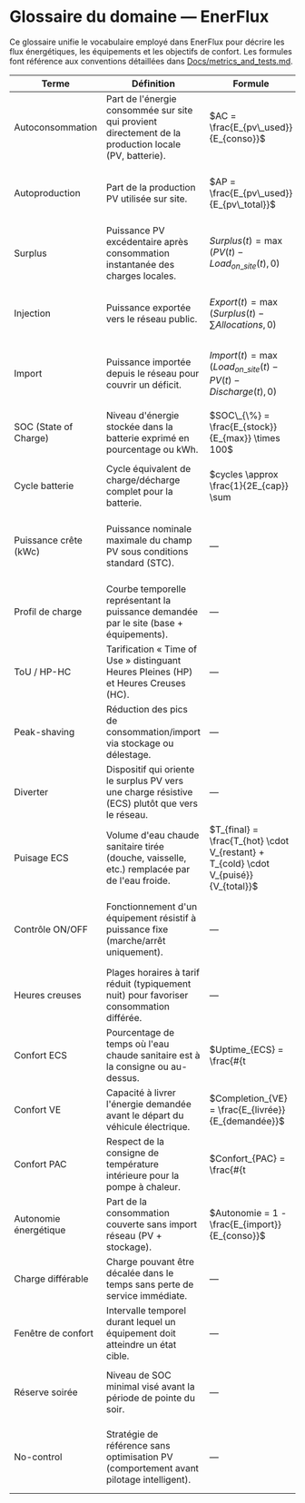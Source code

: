 # Glossaire du domaine — EnerFlux

Ce glossaire unifie le vocabulaire employé dans EnerFlux pour décrire les flux énergétiques, les équipements et les objectifs de confort. Les formules font référence aux conventions détaillées dans [Docs/metrics_and_tests.md](./metrics_and_tests.md).

| Terme | Définition | Formule | Exemple | Notes |
| --- | --- | --- | --- | --- |
| Autoconsommation | Part de l'énergie consommée sur site qui provient directement de la production locale (PV, batterie). | $AC = \frac{E_{pv\_used}}{E_{conso}}$ | Journée d'été : 18 kWh consommés, 12 kWh fournis par PV/batterie ⇒ AC = 67 %. | KPI clé pour juger de l'utilisation locale de la production PV. |
| Autoproduction | Part de la production PV utilisée sur site. | $AP = \frac{E_{pv\_used}}{E_{pv\_total}}$ | 20 kWh produits, 12 kWh utilisés sur site ⇒ AP = 60 %. | Complémentaire de l'autoconsommation pour qualifier le surplus exporté. |
| Surplus | Puissance PV excédentaire après consommation instantanée des charges locales. | $Surplus(t) = \max(PV(t) - Load_{on\_site}(t), 0)$ | Midi ensoleillé : PV 5 kW, charges 2 kW ⇒ surplus 3 kW. | Pilote les stratégies d'allocation (batterie, ECS, VE). |
| Injection | Puissance exportée vers le réseau public. | $Export(t) = \max(Surplus(t) - \sum Allocations, 0)$ | Surplus 3 kW, batterie absorbe 2 kW ⇒ injection 1 kW. | Impacte le KPI `export_kWh` et la rémunération éventuelle. |
| Import | Puissance importée depuis le réseau pour couvrir un déficit. | $Import(t) = \max(Load_{on\_site}(t) - PV(t) - Discharge(t), 0)$ | Soirée : charges 4 kW, PV 0 kW, batterie 1.5 kW ⇒ import 2.5 kW. | Contribue au coût net (`net_cost`). |
| SOC (State of Charge) | Niveau d'énergie stockée dans la batterie exprimé en pourcentage ou kWh. | $SOC\_{\%} = \frac{E_{stock}}{E_{max}} \times 100$ | Batterie 8 kWh pleine à 5.6 kWh ⇒ SOC = 70 %. | Les stratégies `battery_first`, `mix_soc_threshold`, `reserve_evening` s'appuient dessus. |
| Cycle batterie | Cycle équivalent de charge/décharge complet pour la batterie. | $cycles \approx \frac{1}{2E_{cap}} \sum |\Delta E_t|$ | Sur un jour : 16 kWh chargés/déchargés sur batterie 8 kWh ⇒ 1 cycle. | Proxy pour l'usure, suivi dans les KPIs. |
| Puissance crête (kWc) | Puissance nominale maximale du champ PV sous conditions standard (STC). | — | Installation 6 kWc produisant 4.8 kW en plein soleil ⇒ fonctionnement proche du pic. | Sert à estimer les investissements et la capacité maximale. |
| Profil de charge | Courbe temporelle représentant la puissance demandée par le site (base + équipements). | — | Maison : base 0.8 kW + chauffe-eau 2 kW à 6 h ⇒ pic 2.8 kW. | Utilisé pour scénarios et tests (été/hiver). |
| ToU / HP-HC | Tarification « Time of Use » distinguant Heures Pleines (HP) et Heures Creuses (HC). | — | HP 0.24 €/kWh (7 h–23 h), HC 0.18 €/kWh (23 h–7 h). | Impacte l'optimisation coût (`net_cost`) et les stratégies calendrier. |
| Peak-shaving | Réduction des pics de consommation/import via stockage ou délestage. | — | Batterie décharge 3 kW à 19 h pour limiter l'import à 1 kW. | Vise à réduire la puissance souscrite et les surcoûts HP. |
| Diverter | Dispositif qui oriente le surplus PV vers une charge résistive (ECS) plutôt que vers le réseau. | — | Surplus 2 kW → chauffe-eau électrique modulé à 1.8 kW. | Approche hardware complémentaire aux stratégies EnerFlux. |
| Puisage ECS | Volume d'eau chaude sanitaire tirée (douche, vaisselle, etc.) remplacée par de l'eau froide. | $T_{final} = \frac{T_{hot} \cdot V_{restant} + T_{cold} \cdot V_{puisé}}{V_{total}}$ | Ballon 300L à 55°C, puisage 80L à 15°C ⇒ T_final ≈ 44°C. | Modélisé par `WaterDrawEvent` dans `DHWTank.ts`; provoque refroidissement et besoin de recharge. |
| Contrôle ON/OFF | Fonctionnement d'un équipement résistif à puissance fixe (marche/arrêt uniquement). | — | Chauffe-eau 2.6 kW : soit ON (2.6 kW) soit OFF (0 kW), pas de modulation. | Implémenté dans stratégies `no_control_offpeak` et `no_control_hysteresis`. |
| Heures creuses | Plages horaires à tarif réduit (typiquement nuit) pour favoriser consommation différée. | — | 2h-6h à 0.17 €/kWh vs 0.34 €/kWh en journée. | Utilisé par stratégie `no_control_offpeak` pour chauffage ECS classique. |
| Confort ECS | Pourcentage de temps où l'eau chaude sanitaire est à la consigne ou au-dessus. | $Uptime_{ECS} = \frac{\#\{t | T(t) \ge T_{cible}\}}{N}$ | Ballon 55 °C la majeure partie de la journée ⇒ 96 % d'uptime. | KPI suivi dans `metrics_and_tests.md`; dépend des stratégies ECS et du profil de puisage. |
| Confort VE | Capacité à livrer l'énergie demandée avant le départ du véhicule électrique. | $Completion_{VE} = \frac{E_{livrée}}{E_{demandée}}$ | Demande 18 kWh, livrés 17 kWh avant 7 h ⇒ 94 %. | Mesuré par `ev_charge_completion`. |
| Confort PAC | Respect de la consigne de température intérieure pour la pompe à chaleur. | $Confort_{PAC} = \frac{\#\{t | T_{int}(t) \ge T_{consigne}\}}{N}$ | Maintien ≥ 20 °C sur 85 % des pas ⇒ confort 85 %. | KPI visé dans la feuille de route S5. |
| Autonomie énergétique | Part de la consommation couverte sans import réseau (PV + stockage). | $Autonomie = 1 - \frac{E_{import}}{E_{conso}}$ | Consommation 25 kWh, import 5 kWh ⇒ autonomie 80 %. | Indicateur synthétique pour les scénarios isolés. |
| Charge différable | Charge pouvant être décalée dans le temps sans perte de service immédiate. | — | Lave-linge 2 kWh programmé en heure creuse. | Les stratégies multi-équipements classent ces charges après confort critique. |
| Fenêtre de confort | Intervalle temporel durant lequel un équipement doit atteindre un état cible. | — | Ballon ECS doit être ≥ 55 °C avant 21 h. | Paramètre utilisé par `ecs_first`, `ev_departure_guard`. |
| Réserve soirée | Niveau de SOC minimal visé avant la période de pointe du soir. | — | Stratégie `reserve_evening` impose SOC ≥ 60 % avant 18 h. | Réduit l'import en HP et sécurise le confort nocturne. |
| No-control | Stratégie de référence sans optimisation PV (comportement avant pilotage intelligent). | — | Chauffe-eau heures creuses classique, surplus PV exporté au réseau. | Stratégies `no_control_offpeak` et `no_control_hysteresis` pour baseline de comparaison. |

